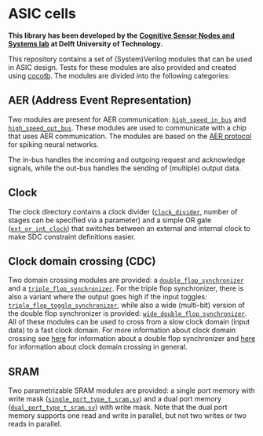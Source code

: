 # ASIC cells

**This library has been developed by the [Cognitive Sensor Nodes and Systems lab](https://ei.et.tudelft.nl/Research/theme.php?id=63) at Delft University of Technology.**

This repository contains a set of (System)Verilog modules that can be used in ASIC design. Tests for these modules are also provided and created using [cocotb](https://github.com/cocotb/cocotb).
The modules are divided into the following categories:

## AER (Address Event Representation)

Two modules are present for AER communication: [`high_speed_in_bus`](./src/aer/high_speed_in_bus.v) and [`high_speed_out_bus`](./src/aer/high_speed_out_bus.v). These modules are used to communicate with a chip that uses AER communication. The modules are based on the [AER protocol](https://jamesmccaffrey.wordpress.com/2020/01/03/address-event-representation-for-spiking-neural-networks/) for spiking neural networks.

The in-bus handles the incoming and outgoing request and acknowledge signals, while the out-bus handles the sending of (multiple) output data.

## Clock

The clock directory contains a clock divider ([`clock_divider`](./src/clock/clock_divider.v), number of stages can be specified via a parameter) and a simple OR gate ([`ext_or_int_clock`](./src/clock/ext_or_int_clock.v)) that switches between an external and internal clock to make SDC constraint definitions easier.

## Clock domain crossing (CDC)

Two domain crossing modules are provided: a [`double_flop_synchronizer`](./src/clock_domain_crossing/double_flop_synchronizer.v) and a [`triple_flop_synchronizer`](./src/clock_domain_crossing/triple_flop_synchronizer.v). For the triple flop synchronizer, there is also a variant where the output goes high if the input toggles: [`triple_flop_toggle_synchronizer`](./src/clock_domain_crossing/triple_flop_toggle_synchronizer.v), while also a wide (multi-bit) version of the double flop synchronizer is provided: [`wide_double_flop_synchronizer`](./src/clock_domain_crossing/wide_double_flop_synchronizer.v). All of these modules can be used to cross from a slow clock domain (input data) to a fast clock domain. For more information about clock domain crossing see [here](https://electrobinary.blogspot.com/2020/06/double-flop-synchronizer.html) for information about a double flop synchronizer and [here](https://www.verilogpro.com/clock-domain-crossing-part-1/) for information about clock domain crossing in general.

## SRAM

Two parametrizable SRAM modules are provided: a single port memory with write mask ([`single_port_type_t_sram.sv`](./src/sram/single_port_type_t_sram.sv)) and a dual port memory ([`dual_port_type_t_sram.sv`](./src/sram/dual_port_type_t_sram.sv)) with write mask. Note that the dual port memory supports one read and write in parallel, but not two writes or two reads in parallel.
